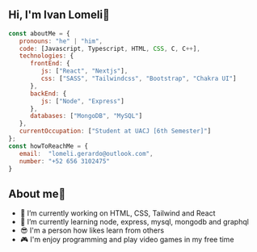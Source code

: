 ## Hi, I'm Ivan Lomeli👋
```javascript
const aboutMe = {
   pronouns: "he" | "him",
   code: [Javascript, Typescript, HTML, CSS, C, C++],
   technologies: {
      frontEnd: {
         js: ["React", "Nextjs"],
         css: ["SASS", "Tailwindcss", "Bootstrap", "Chakra UI"]
      },
      backEnd: {
         js: ["Node", "Express"]
      },
      databases: ["MongoDB", "MySQL"]
   },
   currentOccupation: ["Student at UACJ [6th Semester]"]
};
const howToReachMe = {
   email:  "lomeli.gerardo@outlook.com",
   number: "+52 656 3102475"
}
```
## About me🤯
- 🔭 I’m currently working on HTML, CSS, Tailwind and React
- 🌱 I’m currently learning node, express, mysql, mongodb and graphql
- 😎 I'm a person how likes learn from others
- 🎮 I'm enjoy programming and play video games in my free time
